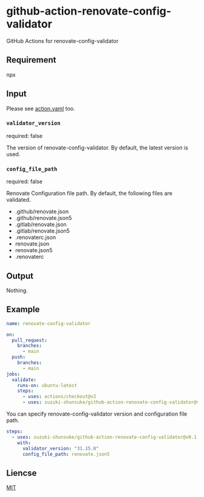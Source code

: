# github-action-renovate-config-validator

GitHub Actions for renovate-config-validator

## Requirement

npx

## Input

Please see [action.yaml](action.yaml) too.

### `validator_version`

required: false

The version of renovate-config-validator.
By default, the latest version is used.

### `config_file_path`

required: false

Renovate Configuration file path.
By default, the following files are validated.

* .github/renovate.json
* .github/renovate.json5
* .gitlab/renovate.json
* .gitlab/renovate.json5
* .renovaterc.json
* renovate.json
* renovate.json5
* .renovaterc

## Output

Nothing.

## Example

```yaml
name: renovate-config-validator

on:
  pull_request:
    branches:
      - main
  push:
    branches:
      - main
jobs:
  validate:
    runs-on: ubuntu-latest
    steps:
      - uses: actions/checkout@v2
      - uses: suzuki-shunsuke/github-action-renovate-config-validator@v0.1.2
```

You can specify renovate-config-validator version and configuration file path.

```yaml
steps:
  - uses: suzuki-shunsuke/github-action-renovate-config-validator@v0.1.2
    with:
      validator_version: "31.15.0"
      config_file_path: renovate.json5
```

## Liencse

[MIT](LICENSE)
